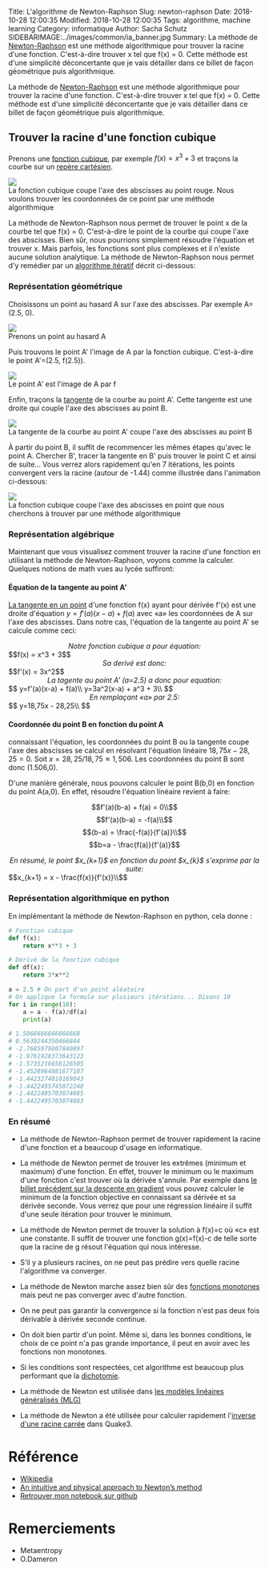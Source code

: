 Title: L'algorithme de Newton-Raphson
Slug: newton-raphson
Date: 2018-10-28 12:00:35
Modified: 2018-10-28 12:00:35
Tags: algorithme, machine learning
Category: informatique
Author: Sacha Schutz 
SIDEBARIMAGE:../images/common/ia_banner.jpg
Summary: La méthode de [Newton-Raphson](https://fr.wikipedia.org/wiki/M%C3%A9thode_de_Newton) est une méthode algorithmique pour trouver la racine d'une fonction. C'est-à-dire trouver x tel que f(x) = 0. Cette méthode est d'une simplicité déconcertante que je vais détailler dans ce billet de façon géométrique puis algorithmique.

La méthode de [Newton-Raphson](https://fr.wikipedia.org/wiki/M%C3%A9thode_de_Newton) est une méthode algorithmique pour trouver la racine d'une fonction. C'est-à-dire trouver x tel que f(x) = 0. Cette méthode est d'une simplicité déconcertante que je vais détailler dans ce billet de façon géométrique puis algorithmique.

## Trouver la racine d'une fonction cubique

Prenons une [fonction cubique](https://fr.wikipedia.org/wiki/Fonction_cubique), par exemple $f(x) = x^3  +3$  et traçons la courbe sur un [repère cartésien](https://fr.wikipedia.org/wiki/Rep%C3%A8re_affine).

<div class="figure">
    <img src="../images/newton_raphson/cubic.png" />      
    <div class="legend">La fonction cubique coupe l'axe des abscisses au point rouge. Nous voulons trouver les coordonnées de ce point par une méthode algorithmique</div> </div>   

La méthode de Newton-Raphson nous permet de trouver le point x de la courbe tel que f(x) = 0. C'est-à-dire le point de la courbe qui coupe l'axe des abscisses. Bien sûr, nous pourrions simplement résoudre l'équation et trouver x. Mais parfois, les fonctions sont plus complexes et il n'existe aucune solution analytique. La méthode de Newton-Raphson nous permet d'y remédier par un [algorithme itératif](https://fr.wikipedia.org/wiki/M%C3%A9thode_it%C3%A9rative) décrit ci-dessous:

### Représentation géométrique 
Choisissons un point au hasard A sur l'axe des abscisses. 
Par exemple A=(2.5, 0).

<div class="figure">
    <img src="../images/newton_raphson/test0-1.png" />      
    <div class="legend">Prenons un point au hasard A</div> </div>   


Puis trouvons le point A' l'image de A par la fonction cubique. C'est-à-dire le point A'=(2.5, f(2.5)).

<div class="figure">
    <img src="../images/newton_raphson/test0-2.png" />      
    <div class="legend">Le point A' est l'image de A par f</div> </div>   


Enfin, traçons la [tangente](https://fr.wikipedia.org/wiki/Tangente_(g%C3%A9om%C3%A9trie)) de la courbe au point A'. Cette tangente est une droite qui couple l'axe des abscisses au point B.

<div class="figure">
    <img src="../images/newton_raphson/test0-3.png" />      
    <div class="legend">La tangente de la courbe au point A' coupe l'axe des abscisses au point B</div> </div>   

À partir du point B, il suffit de recommencer les mêmes étapes qu'avec le point A. Chercher B', tracer la tangente en B' puis trouver le point C et ainsi de suite... Vous verrez alors rapidement qu'en 7 itérations, les points convergent vers la racine (autour de -1.44) comme illustrée dans l'animation ci-dessous: 

<div class="figure">
    <img src="../images/newton_raphson/anim.gif" />      
    <div class="legend">La fonction cubique coupe l'axe des abscisses en point que nous cherchons à trouver par une méthode algorithmique</div> </div>  

### Représentation algébrique
Maintenant que vous visualisez comment trouver la racine d'une fonction en utilisant la méthode de Newton-Raphson, voyons comme la calculer. Quelques notions de math vues au lycée suffiront:

#### Équation de la tangente au point A'
[La tangente en un point](https://fr.wikipedia.org/wiki/Tangente_(g%C3%A9om%C3%A9trie)#Calculs_de_tangente) d'une fonction f(x) ayant pour dérivée f'(x) est une droite d'équation $y=f'(a)(x-a) + f(a)$ avec «a» les coordonnées de A sur l'axe des abscisses. Dans notre cas, l'équation de la tangente au point A' se calcule comme ceci:

<center> <em> Notre fonction cubique a pour équation: </em> </center>
$$f(x) = x^3 + 3$$
<center> <em> Sa derivé est donc: </em> </center>
$$f'(x) = 3x^2$$
<center> <em> La tagente au point A' (a=2.5) a donc pour equation: </em> </center>
$$
y=f'(a)(x-a) + f(a)\\
y=3a^2(x-a) + a^3 + 3\\
$$
<center> <em> En remplaçant «a» par 2.5:  </em> </center>
$$
y=18,75x - 28,25\\
$$

#### Coordonnée du point B en fonction du point A
connaissant l'équation, les coordonnées du point B ou la tangente coupe l'axe des abscisses se calcul en résolvant l'équation linéaire $18,75x - 28,25=0$. Soit $x=28,25/18,75≈1,506$. Les coordonnées du point B sont donc (1.506,0).  

D'une manière générale, nous pouvons calculer le point B(b,0) en fonction du point A(a,0). En effet, résoudre l'équation linéaire revient à faire:

$$f'(a)(b-a) + f(a) = 0\\$$
$$f'(a)(b-a) = -f(a)\\$$
$$(b-a) = \frac{-f(a)}{f'(a)}\\$$
$$b=a - \frac{f(a)}{f'(a)}$$

<center> <em> En résumé, le point $x_{k+1}$ en fonction du point $x_{k}$ s'exprime par la suite: </em> </center>
$$x_{k+1} = x - \frac{f(x)}{f'(x)}\\$$


### Représentation algorithmique en python


En implémentant la méthode de Newton-Raphson en python, cela donne :

```python
# Fonction cubique
def f(x):
    return x**3 + 3

# Dérivé de la fonction cubique
def df(x):
    return 3*x**2

a = 2.5 # On part d'un point aléatoire
# On applique la formule sur plusieurs itérations... Disons 10
for i in range(10):
    a = a - f(a)/df(a)
    print(a)

# 1.5066666666666668
# 0.5639244350466844
# -2.7685979807840897
# -1.9761928373643123
# -1.5735216658126505
# -1.4528964881677187
# -1.4423274010169043
# -1.4422495745072248
# -1.4422495703074085
# -1.4422495703074083

```

### En résumé 

- La méthode de Newton-Raphson permet de trouver rapidement la racine d'une fonction et a beaucoup d'usage en informatique.

- La méthode de Newton permet de trouver les extrêmes (minimum et maximum) d'une fonction. En effet, trouver le minimum ou le maximum d'une fonction c'est trouver où la dérivée s'annule. Par exemple dans [le billet précédent sur la descente en gradient](https://dridk.me/gradient_descendant.html) vous pouvez calculer le minimum de la fonction objective en connaissant sa dérivée et sa dérivée seconde. Vous verrez que pour une régression linéaire il suffit d'une seule itération pour trouver le minimum.

- La méthode de Newton permet de trouver la solution à f(x)=c où «c» est une constante. Il suffit de trouver une fonction g(x)=f(x)-c de telle sorte que la racine de g résout l'équation qui nous intéresse.

- S’il y a plusieurs racines, on ne peut pas prédire vers quelle racine l'algorithme va converger.

- La méthode de Newton marche assez bien sûr des [fonctions monotones](https://fr.wikipedia.org/wiki/Fonction_monotone) mais 
peut ne pas converger avec d'autre fonction.

- On ne peut pas garantir la convergence si la fonction n'est pas deux 
fois dérivable à dérivée seconde continue.

- On doit bien partir d'un point. Même si, dans les bonnes conditions, 
le choix de ce point n'a pas grande importance, il peut en avoir avec 
les fonctions non monotones.

- Si les conditions sont respectées, cet algorithme est beaucoup plus performant que la [dichotomie](https://fr.wikipedia.org/wiki/M%C3%A9thode_de_dichotomie).

- La méthode de Newton est utilisée dans [les modèles linéaires généralisés (MLG)](https://fr.wikipedia.org/wiki/Mod%C3%A8le_lin%C3%A9aire_g%C3%A9n%C3%A9ralis%C3%A9)

- La méthode de Newton a été utilisée pour calculer rapidement l'[inverse d'une racine carrée](https://fr.wikipedia.org/wiki/Racine_carr%C3%A9e_inverse_rapide) dans Quake3. 

# Référence 

- [Wikipedia](https://fr.wikipedia.org/wiki/M%C3%A9thode_de_Newton) 
- [An intuitive and physical approach to Newton’s method](ttps://medium.com/@ruhayel/an-intuitive-and-physical-approach-to-newtons-method-86a0bd812ec3)
- [Retrouver mon notebook sur github](https://github.com/dridk/notebook/blob/master/newton-raphson/)

# Remerciements

- Metaentropy
- O.Dameron
